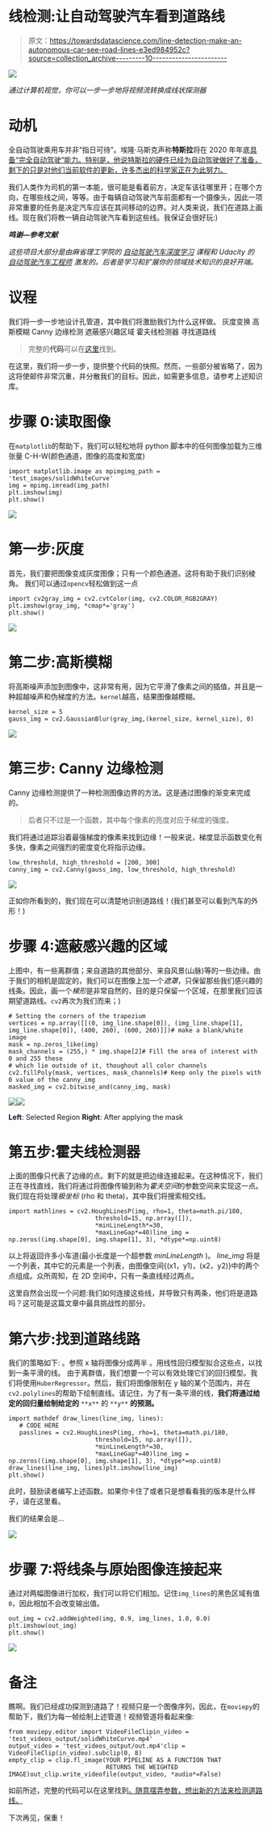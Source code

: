 # 线检测:让自动驾驶汽车看到道路线

> 原文：<https://towardsdatascience.com/line-detection-make-an-autonomous-car-see-road-lines-e3ed984952c?source=collection_archive---------10----------------------->

![](img/0b0774800378a8a78f26a059068c17b6.png)

*通过计算机视觉，你可以一步一步地将视频流转换成线状探测器*

# 动机

全自动驾驶乘用车并非“指日可待”。埃隆·马斯克声称**特斯拉**将在 2020 年年底[具备“完全自动驾驶”能力。特别是，他说特斯拉的硬件已经为自动驾驶做好了准备，剩下的只是对他们当前软件的更新，许多杰出的科学家正在为此努力。](https://www.wired.com/story/elon-musk-tesla-full-self-driving-2019-2020-promise/)

我们人类作为司机的第一本能，很可能是看着前方，决定车该往哪里开；在哪个方向，在哪些线之间，等等。由于每辆自动驾驶汽车前面都有一个摄像头，因此一项非常重要的任务是决定汽车应该在其间移动的边界。对人类来说，我们在道路上画线。现在我们将教一辆自动驾驶汽车看到这些线。我保证会很好玩:)

***鸣谢—参考文献***

*这些项目大部分是由麻省理工学院的* [*自动驾驶汽车深度学习*](https://selfdrivingcars.mit.edu) *课程和 Udacity 的* [*自动驾驶汽车工程师*](https://www.udacity.com/school-of-autonomous-systems) *激发的。后者是学习和扩展你的领域技术知识的良好开端。*

# 议程

我们将一步一步地设计孔管道，其中我们将激励我们为什么这样做。
灰度变换
高斯模糊
Canny 边缘检测
遮蔽感兴趣区域
霍夫线检测器
寻找道路线

> 完整的**代码**可以在[这里](https://github.com/ioangatop/AutonomousCar)找到。

在这里，我们将一步一步，提供整个代码的快照。然而，一些部分被省略了，因为这将使邮件非常沉重，并分散我们的目标。因此，如需更多信息，请参考上述知识库。

# **步骤 0:读取图像**

在`matplotlib`的帮助下，我们可以轻松地将 python 脚本中的任何图像加载为三维张量 C-H-W(颜色通道，图像的高度和宽度)

```
import matplotlib.image as mpimgimg_path = 'test_images/solidWhiteCurve'
img = mpimg.imread(img_path)
plt.imshow(img)
plt.show()
```

![](img/59215543a0db1c509664769038534374.png)

# **第一步:灰度**

首先，我们要把图像变成灰度图像；只有一个颜色通道。这将有助于我们识别棱角。
我们可以通过`opencv`轻松做到这一点

```
import cv2gray_img = cv2.cvtColor(img, cv2.COLOR_RGB2GRAY)
plt.imshow(gray_img, *cmap*='gray')
plt.show()
```

![](img/fa13359e2f113c6dbb763556a2af7986.png)

# 第二步:高斯模糊

将高斯噪声添加到图像中，这非常有用，因为它平滑了像素之间的插值，并且是一种超越噪声和伪梯度的方法。`kernel`越高，结果图像越模糊。

```
kernel_size = 5
gauss_img = cv2.GaussianBlur(gray_img,(kernel_size, kernel_size), 0)
```

![](img/d2a48eb862e71521b63a5194aef7af2f.png)

# **第三步:** Canny 边缘检测

Canny 边缘检测提供了一种检测图像边界的方法。这是通过图像的渐变来完成的。

> 后者只不过是一个函数，其中每个像素的亮度对应于梯度的强度。

我们将通过追踪沿着最强梯度的像素来找到边缘！一般来说，梯度显示函数变化有多快，像素之间强烈的密度变化将指示边缘。

```
low_threshold, high_threshold = [200, 300]
canny_img = cv2.Canny(gauss_img, low_threshold, high_threshold)
```

![](img/cb38df533bcce11c71f3f7584b65c725.png)

正如你所看到的，我们现在可以清楚地识别道路线！(我们甚至可以看到汽车的外形！)

# 步骤 4:遮蔽感兴趣的区域

上图中，有一些离群值；来自道路的其他部分、来自风景(山脉)等的一些边缘。由于我们的相机是固定的，我们可以在图像上加一个*遮罩*，只保留那些我们感兴趣的线条。因此，画一个*梯形*是非常自然的，目的是只保留一个区域，在那里我们应该期望道路线。`cv2`再次为我们而来；)

```
# Setting the corners of the trapezium
vertices = np.array([[(0, img_line.shape[0]), (img_line.shape[1], img_line.shape[0]), (400, 260), (600, 260)]])# make a blank/white image
mask = np.zeros_like(img)
mask_channels = (255,) * img.shape[2]# Fill the area of interest with 0 and 255 these
# which lie outside of it, thoughout all color channels
cv2.fillPoly(mask, vertices, mask_channels)# Keep only the pixels with 0 value of the canny_img
masked_img = cv2.bitwise_and(canny_img, mask)
```

![](img/b5d43218735a93ba7ee83df388fc0e7b.png)![](img/092c9c69c8b4d0068d85358f356aa393.png)

**Left**: Selected Region **Right**: After applying the mask

# 第五步:霍夫线检测器

上面的图像只代表了边缘的点。剩下的就是把边缘连接起来。在这种情况下，我们正在寻找直线，我们将通过将图像传输到称为*霍夫空间*的参数空间来实现这一点。我们现在将处理*极坐标* (rho 和 theta)，其中我们将搜索相交线。

```
import mathlines = cv2.HoughLinesP(img, rho=1, theta=math.pi/180,
                        threshold=15, np.array([]),        
                        *minLineLength*=30,
                        *maxLineGap*=40)line_img = np.zeros((img.shape[0], img.shape[1], 3), *dtype*=np.uint8)
```

以上将返回许多小车道(最小长度是一个超参数 *minLineLength* )。 *line_img* 将是一个列表，其中它的元素是一个列表，由图像空间{(x1，y1)，(x2，y2)}中的两个点组成。众所周知，在 2D 空间中，只有一条直线经过两点。

这里自然会出现一个问题:我们如何连接这些线，并导致只有两条，他们将是道路吗？这可能是这篇文章中最具挑战性的部分。

# **第六步:找到道路线路**

我们的策略如下:
。参照 x 轴将图像分成两半
。用线性回归模型拟合这些点，以找到一条平滑的线。
由于离群值，我们想要一个可以有效处理它们的回归模型。我们将使用`HuberRegressor`。然后，我们将图像限制在 y 轴的某个范围内，并在`cv2.polylines`的帮助下绘制直线。请记住，为了有一条平滑的线，**我们将通过给定的回归量绘制给定的** `**x**` 的 `**y**` **的预测。**

```
import mathdef draw_lines(line_img, lines):
   # CODE HERE
   passlines = cv2.HoughLinesP(img, rho=1, theta=math.pi/180,
                        threshold=15, np.array([]),        
                        *minLineLength*=30,
                        *maxLineGap*=40)line_img = np.zeros((img.shape[0], img.shape[1], 3), *dtype*=np.uint8)
draw_lines(line_img, lines)plt.imshow(line_img)
plt.show()
```

此时，鼓励读者编写上述函数。如果你卡住了或者只是想看看我的版本是什么样子，请在这里看。

我们的结果会是…

![](img/f8d34e2571795361deebaaba25ea674e.png)

# 步骤 7:将线条与原始图像连接起来

通过对两幅图像进行加权，我们可以将它们相加。记住`img_lines`的黑色区域有值`0`，因此相加不会改变输出值。

```
out_img = cv2.addWeighted(img, 0.9, img_lines, 1.0, 0.0)
plt.imshow(out_img)
plt.show()
```

![](img/92870b5c2b4487bc81cc001750c1e434.png)

# **备注**

瞧啊。我们已经成功探测到道路了！视频只是一个图像序列，因此，在`moviepy`的帮助下，我们为每一帧绘制上述管道！视频管道将看起来像:

```
from moviepy.editor import VideoFileClipin_video = 'test_videos_output/solidWhiteCurve.mp4'
output_video = 'test_videos_output/out.mp4'clip = VideoFileClip(in_video).subclip(0, 8)
empty_clip = clip.fl_image(YOUR PIPELINE AS A FUNCTION THAT 
                           RETURNS THE WEIGHTED IMAGE)out_clip.write_videofile(output_video, *audio*=False)
```

如前所述，完整的代码可以在这里找到[。随意摆弄参数，想出新的方法来检测道路线。](https://github.com/ioangatop/AutonomousCar)

下次再见，保重！